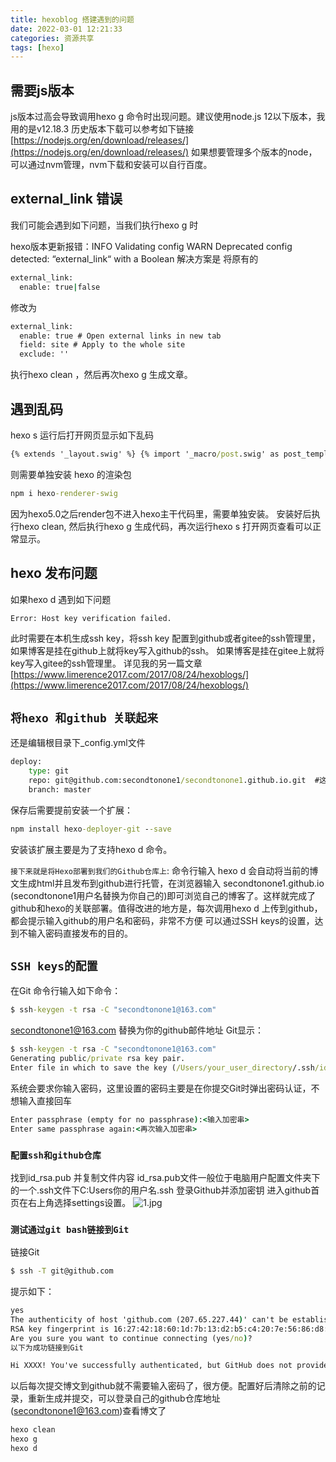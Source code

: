 ```yaml
---
title: hexoblog 搭建遇到的问题
date: 2022-03-01 12:21:33
categories: 资源共享
tags: [hexo]
---
```

## 需要js版本
js版本过高会导致调用hexo g 命令时出现问题。建议使用node.js 12以下版本，我用的是v12.18.3
历史版本下载可以参考如下链接
[https://nodejs.org/en/download/releases/](https://nodejs.org/en/download/releases/)
如果想要管理多个版本的node，可以通过nvm管理，nvm下载和安装可以自行百度。
## external_link 错误
我们可能会遇到如下问题，当我们执行hexo g 时

hexo版本更新报错：INFO Validating config WARN Deprecated config detected: “external_link“ with a Boolean
解决方案是
将原有的
``` cmd
external_link:
  enable: true|false
```
修改为
``` cmd
external_link:
  enable: true # Open external links in new tab
  field: site # Apply to the whole site
  exclude: ''
```
执行hexo clean ，然后再次hexo g 生成文章。
<!--more-->
## 遇到乱码
hexo s 运行后打开网页显示如下乱码
``` cmd
{% extends '_layout.swig' %} {% import '_macro/post.swig' as post_template %} {% import '_macro/sidebar.swig' as sidebar_template %} {% block title %}{{ config.title }}{% if theme.index_with_subtitle and config.subtitle %} - {{config.subtitle }}{% endif %}{% endblock %} {% block page_class %} {% if is_home() %}page-home{% endif -%} {% endblock %} {% block content %} {% for post in page.posts %} {{ post_template.render(post, true) }} {% endfor %} {% include '_partials/pagination.swig' %} {% endblock %} {% block sidebar %} {{ sidebar_template.render(false) }} {% endblock %}
```
则需要单独安装 hexo 的渲染包
``` cmd
npm i hexo-renderer-swig
```
因为hexo5.0之后render包不进入hexo主干代码里，需要单独安装。
安装好后执行hexo clean, 然后执行hexo g 生成代码，再次运行hexo s
打开网页查看可以正常显示。

## hexo 发布问题
如果hexo d 遇到如下问题
``` cmd
Error: Host key verification failed.
```
此时需要在本机生成ssh key，将ssh key 配置到github或者gitee的ssh管理里，如果博客是挂在github上就将key写入github的ssh。
如果博客是挂在gitee上就将key写入gitee的ssh管理里。
详见我的另一篇文章[https://www.limerence2017.com/2017/08/24/hexoblogs/](https://www.limerence2017.com/2017/08/24/hexoblogs/)
## `将hexo 和github 关联起来`

还是编辑根目录下_config.yml文件
``` cmd
deploy:
    type: git
    repo: git@github.com:secondtonone1/secondtonone1.github.io.git  #这里的网址填你自己的
    branch: master
```   
保存后需要提前安装一个扩展：
``` cmd
npm install hexo-deployer-git --save 
```
安装该扩展主要是为了支持hexo d 命令。

`接下来就是将Hexo部署到我们的Github仓库上`:
命令行输入 hexo d 会自动将当前的博文生成html并且发布到github进行托管，在浏览器输入 secondtonone1.github.io (secondtonone1用户名替换为你自己的)即可浏览自己的博客了。这样就完成了github和hexo的关联部署。值得改进的地方是，每次调用hexo d 上传到github，都会提示输入github的用户名和密码，非常不方便
可以通过SSH keys的设置，达到不输入密码直接发布的目的。
## `SSH keys的配置`

在Git 命令行输入如下命令：
``` cmd
$ ssh-keygen -t rsa -C "secondtonone1@163.com"
```
secondtonone1@163.com 替换为你的github邮件地址
Git显示：
``` cmd
$ ssh-keygen -t rsa -C "secondtonone1@163.com"
Generating public/private rsa key pair.
Enter file in which to save the key (/Users/your_user_directory/.ssh/id_rsa):<回车>
```
系统会要求你输入密码，这里设置的密码主要是在你提交Git时弹出密码认证，不想输入直接回车
``` cmd
Enter passphrase (empty for no passphrase):<输入加密串>
Enter same passphrase again:<再次输入加密串>
```
### `配置ssh和github仓库`
找到id_rsa.pub 并复制文件内容
id_rsa.pub文件一般位于电脑用户配置文件夹下的一个.ssh文件下C:Users你的用户名.ssh
登录Github并添加密钥
进入github首页在右上角选择settings设置。
![1.jpg](1.jpg)

### `测试通过git bash链接到Git`
链接Git
``` cmd
$ ssh -T git@github.com
```
提示如下：
``` cmd
yes
The authenticity of host 'github.com (207.65.227.44)' can't be established.
RSA key fingerprint is 16:27:42:18:60:1d:7b:13:d2:b5:c4:20:7e:56:86:d8:71:f3
Are you sure you want to continue connecting (yes/no)?
以下为成功链接到Git

Hi XXXX! You've successfully authenticated, but GitHub does not provide shell access.
```
以后每次提交博文到github就不需要输入密码了，很方便。配置好后清除之前的记录，重新生成并提交，可以登录自己的github仓库地址(secondtonone1@163.com)查看博文了
``` cmd
hexo clean
hexo g
hexo d
```
